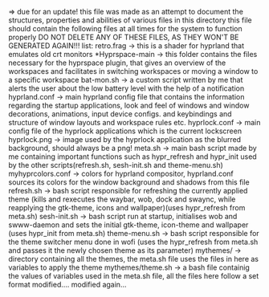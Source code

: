 => due for an update!
this file was made as an attempt to document the structures, properties and abilities of various files in this directory
this file should contain the following files at all times for the system to function properly DO NOT DELETE ANY OF THESE FILES, AS THEY WON'T BE GENERATED AGAIN!!!
list:
retro.frag            -> this is a shader for hyprland that emulates old crt monitors
*Hyprspace-main        -> this folder contains the files necessary for the hyprspace plugin, that gives an overview of the workspaces and facilitates in switching workspaces or moving a window to a specific workspace
bat-mon.sh            -> a custom script written by me that alerts the user about the low battery level with the help of a notification
hyprland.conf         -> main hyprland config file that contains the information regarding the startup applications, look and feel of windows and window decorations, animations, input device configs. and keybindings and structure of window layouts and workspace rules etc.
hyprlock.conf         -> main config file of the hyprlock applications which is the current lockscreen
hyprlock.png          -> image used by the hyprlock application as the blurred background, should always be a png! 
meta.sh               -> main bash script made by me containing important functions such as hypr_refresh and hypr_init used by the other scripts(refresh.sh, sesh-init.sh and theme-menu.sh)
myhyprcolors.conf     -> colors for hyprland compositor, hyprland.conf sources its colors for the window background and shadows from this file
refresh.sh            -> bash script responsible for refreshing the currently applied theme (kills and rexecutes the waybar, wob, dock and swaync, while reapplying the gtk-theme, icons and wallpaper)(uses hypr_refresh from meta.sh)
sesh-init.sh          -> bash script run at startup, initialises wob and swww-daemon and sets the initial gtk-theme, icon-theme and wallpaper (uses hypr_init from meta.sh)
theme-menu.sh         -> bash script responsible for the theme switcher menu done in wofi (uses the hypr_refresh from meta.sh and passes it the newly chosen theme as its parameter)
mythemes/             -> directory containing all the themes, the meta.sh file uses the files in here as variables to apply the theme
mythemes/theme.sh     -> a bash file containig the values of variables used in the meta.sh file, all the files here follow a set format
modified....
modified again...
